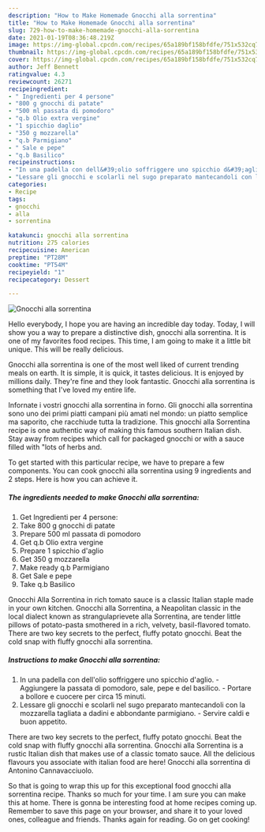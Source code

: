 ```yaml
---
description: "How to Make Homemade Gnocchi alla sorrentina"
title: "How to Make Homemade Gnocchi alla sorrentina"
slug: 729-how-to-make-homemade-gnocchi-alla-sorrentina
date: 2021-01-19T08:36:48.219Z
image: https://img-global.cpcdn.com/recipes/65a189bf158bfdfe/751x532cq70/gnocchi-alla-sorrentina-recipe-main-photo.jpg
thumbnail: https://img-global.cpcdn.com/recipes/65a189bf158bfdfe/751x532cq70/gnocchi-alla-sorrentina-recipe-main-photo.jpg
cover: https://img-global.cpcdn.com/recipes/65a189bf158bfdfe/751x532cq70/gnocchi-alla-sorrentina-recipe-main-photo.jpg
author: Jeff Bennett
ratingvalue: 4.3
reviewcount: 26271
recipeingredient:
- " Ingredienti per 4 persone"
- "800 g gnocchi di patate"
- "500 ml passata di pomodoro"
- "q.b Olio extra vergine"
- "1 spicchio daglio"
- "350 g mozzarella"
- "q.b Parmigiano"
- " Sale e pepe"
- "q.b Basilico"
recipeinstructions:
- "In una padella con dell&#39;olio soffriggere uno spicchio d&#39;aglio. Aggiungere la passata di pomodoro, sale, pepe e del basilico. Portare a bollore e cuocere per circa 15 minuti."
- "Lessare gli gnocchi e scolarli nel sugo preparato mantecandoli con la mozzarella tagliata a dadini e abbondante parmigiano. Servire caldi e buon appetito."
categories:
- Recipe
tags:
- gnocchi
- alla
- sorrentina

katakunci: gnocchi alla sorrentina 
nutrition: 275 calories
recipecuisine: American
preptime: "PT28M"
cooktime: "PT54M"
recipeyield: "1"
recipecategory: Dessert

---
```



![Gnocchi alla sorrentina](https://img-global.cpcdn.com/recipes/65a189bf158bfdfe/751x532cq70/gnocchi-alla-sorrentina-recipe-main-photo.jpg)

Hello everybody, I hope you are having an incredible day today. Today, I will show you a way to prepare a distinctive dish, gnocchi alla sorrentina. It is one of my favorites food recipes. This time, I am going to make it a little bit unique. This will be really delicious.

Gnocchi alla sorrentina is one of the most well liked of current trending meals on earth. It is simple, it is quick, it tastes delicious. It is enjoyed by millions daily. They're fine and they look fantastic. Gnocchi alla sorrentina is something that I've loved my entire life.

Infornate i vostri gnocchi alla sorrentina in forno. Gli gnocchi alla sorrentina sono uno dei primi piatti campani più amati nel mondo: un piatto semplice ma saporito, che racchiude tutta la tradizione. This gnocchi alla Sorrentina recipe is one authentic way of making this famous southern Italian dish. Stay away from recipes which call for packaged gnocchi or with a sauce filled with &#34;lots of herbs and.


To get started with this particular recipe, we have to prepare a few components. You can cook gnocchi alla sorrentina using 9 ingredients and 2 steps. Here is how you can achieve it.

<!--inarticleads1-->

##### The ingredients needed to make Gnocchi alla sorrentina:

1. Get  Ingredienti per 4 persone:
1. Take 800 g gnocchi di patate
1. Prepare 500 ml passata di pomodoro
1. Get q.b Olio extra vergine
1. Prepare 1 spicchio d&#39;aglio
1. Get 350 g mozzarella
1. Make ready q.b Parmigiano
1. Get  Sale e pepe
1. Take q.b Basilico


Gnocchi Alla Sorrentina in rich tomato sauce is a classic Italian staple made in your own kitchen. Gnocchi alla Sorrentina, a Neapolitan classic in the local dialect known as strangulaprievete alla Sorrentina, are tender little pillows of potato-pasta smothered in a rich, velvety, basil-flavored tomato. There are two key secrets to the perfect, fluffy potato gnocchi. Beat the cold snap with fluffy gnocchi alla sorrentina. 

<!--inarticleads2-->

##### Instructions to make Gnocchi alla sorrentina:

1. In una padella con dell&#39;olio soffriggere uno spicchio d&#39;aglio. - Aggiungere la passata di pomodoro, sale, pepe e del basilico. - Portare a bollore e cuocere per circa 15 minuti.
1. Lessare gli gnocchi e scolarli nel sugo preparato mantecandoli con la mozzarella tagliata a dadini e abbondante parmigiano. - Servire caldi e buon appetito.


There are two key secrets to the perfect, fluffy potato gnocchi. Beat the cold snap with fluffy gnocchi alla sorrentina. Gnocchi alla Sorrentina is a rustic Italian dish that makes use of a classic tomato sauce. All the delicious flavours you associate with italian food are here! Gnocchi alla sorrentina di Antonino Cannavacciuolo. 

So that is going to wrap this up for this exceptional food gnocchi alla sorrentina recipe. Thanks so much for your time. I am sure you can make this at home. There is gonna be interesting food at home recipes coming up. Remember to save this page on your browser, and share it to your loved ones, colleague and friends. Thanks again for reading. Go on get cooking!
